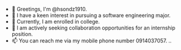 - 👋 Greetings, I'm @hsondz1910.
- 👀 I have a keen interest in pursuing a software engineering major.
- 🌱 Currently, I am enrolled in college.
- 💞️ I am actively seeking collaboration opportunities for an internship position.
- 📫 You can reach me via my mobile phone number 0914037057.
..
<!---
hsondz1910/hsondz1910 is a ✨ special ✨ repository because its `README.md` (this file) appears on your GitHub profile.
You can click the Preview link to take a look at your changes.
--->
